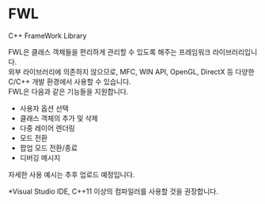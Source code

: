 # FWL
 C++ FrameWork Library

 FWL은 클래스 객체들을 편리하게 관리할 수 있도록 해주는 프레임워크 라이브러리입니다.  
 외부 라이브러리에 의존하지 않으므로, MFC, WIN API, OpenGL, DirectX 등 다양한 C/C++ 개발 환경에서 사용할 수 있습니다.  
 FWL은 다음과 같은 기능들을 지원합니다.  

 - 사용자 옵션 선택  
 - 클래스 객체의 추가 및 삭제  
 - 다중 레이어 렌더링  
 - 모드 전환  
 - 팝업 모드 전환/종료
 - 디버깅 메시지

자세한 사용 예시는 추후 업로드 예정입니다.
  
*Visual Studio IDE, C++11 이상의 컴파일러를 사용할 것을 권장합니다.
